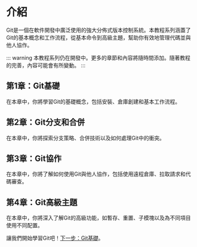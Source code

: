 # 介紹

Git是一個在軟件開發中廣泛使用的強大分佈式版本控制系統。本教程系列涵蓋了Git的基本概念和工作流程，從基本命令到高級主題，幫助你有效地管理代碼並與他人協作。

::: warning
本教程系列仍在開發中。更多的章節和內容將隨時間添加。隨著教程的完善，內容可能會有所變動。
:::

## 第1章：Git基礎

在本章中，你將學習Git的基礎概念，包括安裝、倉庫創建和基本工作流程。

## 第2章：Git分支和合併

在本章中，你將探索分支策略、合併技術以及如何處理Git中的衝突。

## 第3章：Git協作

在本章中，你將了解如何使用Git與他人協作，包括使用遠程倉庫、拉取請求和代碼審查。

## 第4章：Git高級主題

在本章中，你將深入了解Git的高級功能，如暫存、重置、子模塊以及為不同項目使用不同配置。

讓我們開始學習Git吧！[下一步：Git基礎](./understanding-git-basics-and-terminology.html)。
